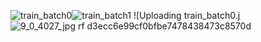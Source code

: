 ![train_batch0](https://github.com/rkarahul/Rolling-wheel-Gear-Detection-using-CNN-and-Yolov8/assets/90387491/a0d04db0-d9b0-4cc8-b496-13e6accb3ce7)![train_batch1](https://github.com/rkarahul/Rolling-wheel-Gear-Detection-using-CNN-and-Yolov8/assets/90387491/4fe1e5c0-639b-4e61-8a33-1a82faceaf3a)
![Uploading train_batch0.j![9_0_4027_jpg rf d3ecc6e99cf0bfbe7478438473c8570d](https://github.com/rkarahul/Rolling-wheel-Gear-Detection-using-CNN-and-Yolov8/assets/90387491/1aad6626-173d-4f71-b397-0e856d91fab8)
